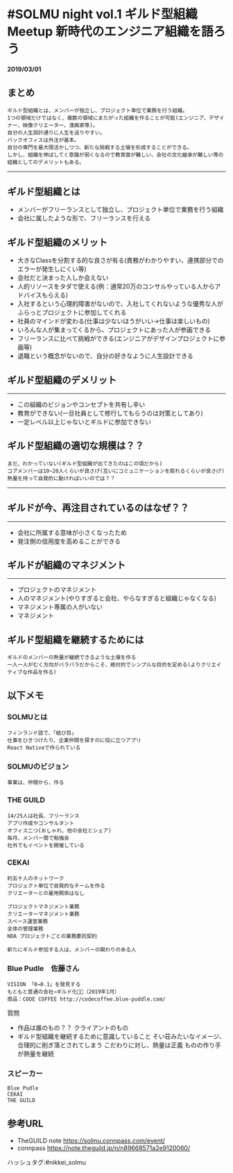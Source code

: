 # #SOLMU night vol.1 ギルド型組織 Meetup 新時代のエンジニア組織を語ろう
#### 2019/03/01 

## まとめ
    ギルド型組織とは、メンバーが独立し、プロジェクト単位で業務を行う組織。        
    1つの領域だけではなく、複数の領域にまたがった組織を作ることが可能(エンジニア、デザイナー、映像クリエーター、漫画家等)。      
    自分の人生設計通りに人生を送りやすい。
    バックオフィスは外注が基本。  
    自分の専門を最大限活かしつつ、新たな挑戦する土壌を形成することができる。     
    しかし、組織を伸ばしてく意識が弱くなるので教育面が難しい、会社の文化継承が難しい等の        
    組織としてのデメリットもある。

---

## ギルド型組織とは
- メンバーがフリーランスとして独立し、プロジェクト単位で業務を行う組織
- 会社に属したような形で、フリーランスを行える

## ギルド型組織のメリット
- 大きなClassを分割する的な良さが有る(責務がわかりやすい、連携部分でのエラーが発生しにくい等)
- 会社だと決まった人しか会えない
- 人的リソースをタダで使える(例：通常20万のコンサルやっている人からアドバイスもらえる)
- 入社するという心理的障害がないので、入社してくれないような優秀な人がふらっとプロジェクトに参加してくれる
- 社員のマインドが変わる(仕事は少ないほうがいい→仕事は楽しいもの)
- いろんな人が集まってくるから、プロジェクトにあった人が参画できる
- フリーランスに比べて挑戦ができる(エンジニアがデザインプロジェクトに参画等)
- 退職という概念がないので、自分の好きなように人生設計できる

## ギルド型組織のデメリット
---
- この組織のビジョンやコンセプトを共有し辛い
- 教育ができない(一旦社員として修行してもらうのは対策としてあり)
- 一定レベル以上じゃないとギルドに参加できない

## ギルド型組織の適切な規模は？？
    まだ、わかっていない(ギルド型組織が出てきたのはこの頃だから)
    コアメンバーは10~20人くらいが良さげ(互いにコミュニケーションを取れるくらいが良さげ)
    熱量を持って自発的に動ければいいのでは？？

---

## ギルドが今、再注目されているのはなぜ？？
---
- 会社に所属する意味が小さくなったため
- 発注側の信用度を高めることができる

## ギルドが組織のマネジメント
---
- プロジェクトのマネジメント
- 人のマネジメント(やりすぎると会社、やらなすぎると組織じゃなくなる)
- マネジメント専属の人がいない
- マネジメント

## ギルド型組織を継続するためには
    ギルドのメンバーの熱量が継続できるような土壌を作る      
    一人一人がむく方向がバラバラだからこそ、絶対的でシンプルな目的を定める(よりクリエイティブな作品を作る)


## 以下メモ
### **SOLMUとは**       
    フィンランド語で、「結び目」    
    仕事をひきつけたり、企業仲間を探すのに役に立つアプリ  
    React Nativeで作られている

### **SOLMUのビジョン**     
    事業は、仲間から、作る  

### **THE GUILD**       
    14/25人は社長、フリーランス
    アプリ作成やコンサルタント
    オフィス二つ(おしゃれ、他の会社とシェア)
    毎月、メンバー間で勉強会
    社外でもイベントを開催している

### **CEKAI**       
    約五十人のネットワーク
    プロジェクト単位で自発的なチームを作る
    クリエーターとの雇用関係はなし

    プロジェクトマネジメント業務
    クリエーターマネジメント業務
    スペース運営業務
    全体の管理業務
    NDA プロジェクトごとの業務委託契約

    新たにギルド参加する人は、メンバーの関わりのある人

### **Blue Pudle　佐藤さん**   
    VISION 「0→0.1」を発見する      
    もともと普通の会社→ギルド化（2019年1月）    
    商品：CODE COFFEE http://codecoffee.blue-puddle.com/

質問
- 作品は誰のもの？？
    クライアントのもの
- ギルド型組織を継続するために意識していること
    そい荘みたいなイメージ、合理的に削ぎ落とされてしまう
    こだわりに対し、熱量は正義
    ものの作り手が熱量を継続 

### スピーカー
    Blue Pudle      
    CEKAI       
    THE GUILD       

## 参考URL
- TheGUILD note https://solmu.connpass.com/event/
- connpass https://note.theguild.jp/n/n89668571a2e9120060/

ハッシュタグ:#nikkei_solmu